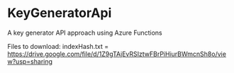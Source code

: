 # KeyGeneratorApi
A key generator API approach using Azure Functions

Files to download:
indexHash.txt = https://drive.google.com/file/d/1Z9gTAjEvRSIztwFBrPiHiurBWmcnSh8o/view?usp=sharing
